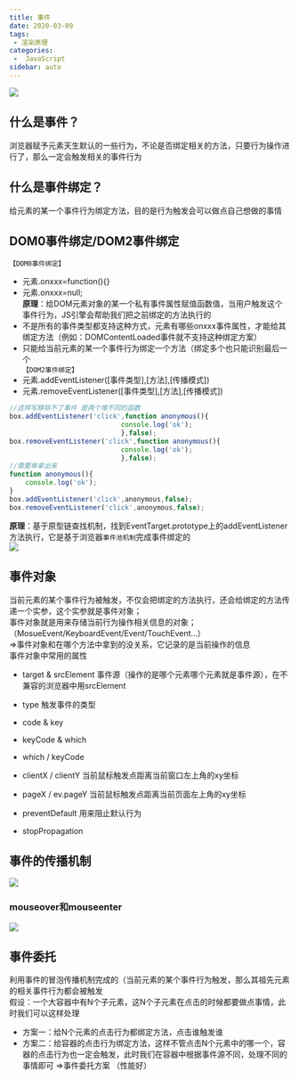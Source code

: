```yaml
---
title: 事件
date: 2020-03-09
tags:
 - 渲染原理
categories:
 -  JavaScript
sidebar: auto
---
```


![](https://resource.limeili.co/abstract/abstract%20(31).jpg)
<!-- more -->

## 什么是事件？
浏览器赋予元素天生默认的一些行为，不论是否绑定相关的方法，只要行为操作进行了，那么一定会触发相关的事件行为
## 什么是事件绑定？
给元素的某一个事件行为绑定方法，目的是行为触发会可以做点自己想做的事情
## DOM0事件绑定/DOM2事件绑定
`【DOM0事件绑定】`  
* 元素.onxxx=function(){}  
* 元素.onxxx=null;  
**原理**：给DOM元素对象的某一个私有事件属性赋值函数值，当用户触发这个事件行为，JS引擎会帮助我们把之前绑定的方法执行的  
* 不是所有的事件类型都支持这种方式，元素有哪些onxxx事件属性，才能给其绑定方法（例如：DOMContentLoaded事件就不支持这种绑定方案）
* 只能给当前元素的某一个事件行为绑定一个方法（绑定多个也只能识别最后一个  
`【DOM2事件绑定】`  
* 元素.addEventListener([事件类型],[方法],[传播模式])
* 元素.removeEventListener([事件类型],[方法],[传播模式])  
```js
//这样写移除不了事件 是两个堆不同的函数
box.addEventListener('click',function anonymous(){
				            console.log('ok');
			                },false);
box.removeEventListener('click',function anonymous(){
				            console.log('ok');
                            },false);
//需要单拿出来
function anonymous(){
    console.log('ok');
}
box.addEventListener('click',anonymous,false);
box.removeEventListener('click',anonymous,false);      
```
**原理**：基于原型链查找机制，找到EventTarget.prototype上的addEventListener方法执行，它是基于浏览器`事件池机制`完成事件绑定的  
![](https://resource.limeili.co/image/202005281324.png)
## 事件对象
当前元素的某个事件行为被触发，不仅会把绑定的方法执行，还会给绑定的方法传递一个实参，这个实参就是事件对象；  
事件对象就是用来存储当前行为操作相关信息的对象；（MosueEvent/KeyboardEvent/Event/TouchEvent...）  
=>事件对象和在哪个方法中拿到的没关系，它记录的是当前操作的信息  
事件对象中常用的属性  
* target & srcElement 事件源（操作的是哪个元素哪个元素就是事件源），在不兼容的浏览器中用srcElement

* type 触发事件的类型

* code & key 

* keyCode & which

* which / keyCode

* clientX / clientY 当前鼠标触发点距离当前窗口左上角的xy坐标

* pageX / ev.pageY 当前鼠标触发点距离当前页面左上角的xy坐标

* preventDefault 用来阻止默认行为

* stopPropagation 

## 事件的传播机制
![](https://resource.limeili.co/image/202005281343.png)

### mouseover和mouseenter

![](https://resource.limeili.co/image/202005281348.png)


## 事件委托
利用事件的冒泡传播机制完成的（当前元素的某个事件行为触发，那么其祖先元素的相关事件行为都会被触发  
假设：一个大容器中有N个子元素，这N个子元素在点击的时候都要做点事情，此时我们可以这样处理  
* 方案一：给N个元素的点击行为都绑定方法，点击谁触发谁
* 方案二：给容器的点击行为绑定方法，这样不管点击N个元素中的哪一个，容器的点击行为也一定会触发，此时我们在容器中根据事件源不同，处理不同的事情即可  =>事件委托方案 （性能好）